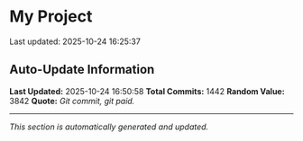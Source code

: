 # My Project


Last updated: 2025-10-24 16:25:37









































































































































































































































































































































































































































































































































































































































































































































































































































































































































































































































































































































































































































































































































































































































































































































































































































































































































































































































































































## Auto-Update Information

**Last Updated:** 2025-10-24 16:50:58
**Total Commits:** 1442
**Random Value:** 3842
**Quote:** _Git commit, git paid._

---
_This section is automatically generated and updated._